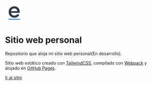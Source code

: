 <p align="left">
  <img width="60" src="android-chrome-384x384.png">
</p>

# Sitio web personal

Repositorio que aloja mi sitio web personal(En desarrollo). 

Sitio web estático creado con [TailwindCSS](https://tailwindcss.com/), compilado con [Webpack](https://webpack.js.org/) y alojado en [GitHub Pages](https://pages.github.com/).

[Ir al sitio](https://emmaqm.github.io/)
